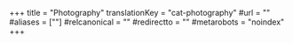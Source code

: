 +++
title = "Photography"
translationKey = "cat-photography"
#url = ""
#aliases = [""]
#relcanonical = ""
#redirectto = ""
#metarobots = "noindex"
+++

